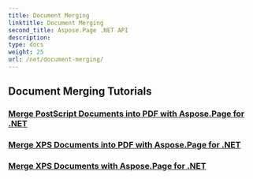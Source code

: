 ```yaml
---
title: Document Merging
linktitle: Document Merging
second_title: Aspose.Page .NET API
description: 
type: docs
weight: 25
url: /net/document-merging/
---
```


## Document Merging Tutorials
### [Merge PostScript Documents into PDF with Aspose.Page for .NET](./merge-postscript-documents-into-pdf/)
### [Merge XPS Documents into PDF with Aspose.Page for .NET](./merge-xps-documents-into-pdf/)
### [Merge XPS Documents with Aspose.Page for .NET](./merge-xps-documents/)